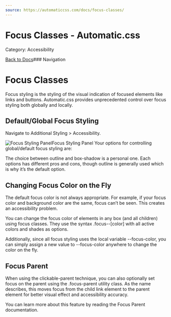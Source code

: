 ```yaml
---
source: https://automaticcss.com/docs/focus-classes/
---
```


# Focus Classes - Automatic.css

Category: Accessibility

[Back to Docs](https://automaticcss.com/docs)### Navigation

# Focus Classes

Focus styling is the styling of the visual indication of focused elements like links and buttons. Automatic.css provides unprecedented control over focus styling both globally and locally.

## Default/Global Focus Styling

Navigate to Additional Styling > Accessibility.

![Focus Styling Panel](https://automaticcss.com/wp-content/uploads/CleanShot-2024-10-20-at-09.57.32@2x-1024x890.jpg)Focus Styling Panel
Your options for controlling global/default focus styling are:

The choice between outline and box-shadow is a personal one. Each options has different pros and cons, though outline is generally used which is why it’s the default option.

## Changing Focus Color on the Fly

The default focus color is not always appropriate. For example, if your focus color and background color are the same, focus can’t be seen. This creates an accessibility problem.

You can change the focus color of elements in any box (and all children) using focus classes. They use the syntax .focus--[color] with all active colors and shades as options.

Additionally, since all focus styling uses the local variable --focus-color, you can simply assign a new value to --focus-color anywhere to change the color on the fly.

## Focus Parent

When using the clickable-parent technique, you can also optionally set focus on the parent using the .focus-parent utility class. As the name describes, this moves focus from the child link element to the parent element for better visual effect and accessibility accuracy.

You can learn more about this feature by reading the Focus Parent documentation.

